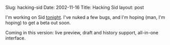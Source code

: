 Slug: hacking-sid
Date: 2002-11-16
Title: Hacking Sid
layout: post

I&#39;m working on Sid <a href="http://sid.redmonk.net">tonight</a>. I&#39;ve nuked a few bugs, and I&#39;m hoping (man, I&#39;m hoping) to get a beta out soon.

Coming in this version: live preview, draft and history support, all-in-one interface.
